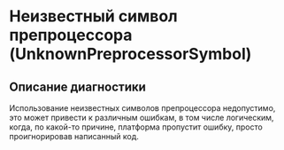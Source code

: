# Неизвестный символ препроцессора (UnknownPreprocessorSymbol)

<!-- Блоки выше заполняются автоматически, не трогать -->
## Описание диагностики

Использование неизвестных символов препроцессора недопустимо, это может привести к различным ошибкам, в том числе логическим, когда, по какой-то причине, платформа пропустит ошибку, просто проигнорировав написанный код.

